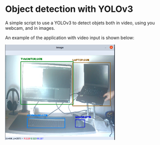 # Object detection with YOLOv3

A simple script to use a YOLOv3 to detect objets both in video, using you webcam,
and in images. 

An example of the application with video input is shown below:

<img src="./images/yolo_desk_to.png" width=70% align="center"> 